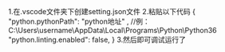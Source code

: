 1.在.vscode文件夹下创建setting.json文件
2.粘贴以下代码
{
    "python.pythonPath": "python地址" ,
    //例：C:\\Users\\username\\AppData\\Local\\Programs\\Python\\Python36
    "python.linting.enabled": false,
}
3.然后即可调试运行了